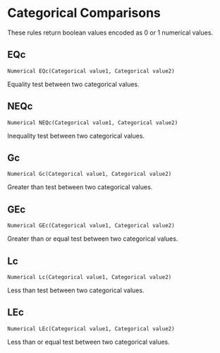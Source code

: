 # Categorical Comparisons

These rules return boolean values encoded as 0 or 1 numerical values.

## EQc

```kdic-api-docs
Numerical EQc(Categorical value1, Categorical value2)
```

Equality test between two categorical values.

## NEQc

```kdic-api-docs
Numerical NEQc(Categorical value1, Categorical value2)
```

Inequality test between two categorical values.

## Gc

```kdic-api-docs
Numerical Gc(Categorical value1, Categorical value2)
```

Greater than test between two categorical values.

## GEc

```kdic-api-docs
Numerical GEc(Categorical value1, Categorical value2)
```

Greater than or equal test between two categorical values.

## Lc

```kdic-api-docs
Numerical Lc(Categorical value1, Categorical value2)
```

Less than test between two categorical values.

## LEc

```kdic-api-docs
Numerical LEc(Categorical value1, Categorical value2)
```

Less than or equal test between two categorical values.

